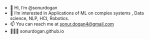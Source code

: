 - 👋 Hi, I’m @sonurdogan
- 👀 I’m interested in Applications of ML on complex systems , Data science, NLP, HCI, Robotics.
- 📫 You can reach me at sonur.dogan4@gmail.com
- 👨🏼‍💻 sonurdogan.github.io


<!---
sonurdogan/sonurdogan is a ✨ special ✨ repository because its `README.md` (this file) appears on your GitHub profile.
You can click the Preview link to take a look at your changes.
--->
